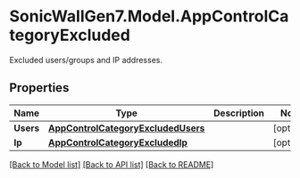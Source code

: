 # SonicWallGen7.Model.AppControlCategoryExcluded
Excluded users/groups and IP addresses.

## Properties

Name | Type | Description | Notes
------------ | ------------- | ------------- | -------------
**Users** | [**AppControlCategoryExcludedUsers**](AppControlCategoryExcludedUsers.md) |  | [optional] 
**Ip** | [**AppControlCategoryExcludedIp**](AppControlCategoryExcludedIp.md) |  | [optional] 

[[Back to Model list]](../README.md#documentation-for-models) [[Back to API list]](../README.md#documentation-for-api-endpoints) [[Back to README]](../README.md)

